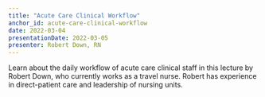 ```yaml
---
title: "Acute Care Clinical Workflow"
anchor_id: acute-care-clinical-workflow
date: 2022-03-04
presentationDate: 2022-03-05
presenter: Robert Down, RN
---
```


Learn about the daily workflow of acute care clinical staff in this lecture by Robert Down, who currently works as a
travel nurse. Robert has experience in direct-patient care and leadership of nursing units.
<!--more-->
